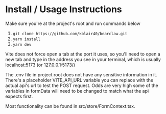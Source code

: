 # Install / Usage Instructions

Make sure you're at the project's root and run commands below

1. `git clone https://github.com/kblair40/bearclaw.git`
2. `yarn install`
3. `yarn dev`

Vite does not force open a tab at the port it uses, so you'll need to open a new tab and type in the address you see in your terminal, which is usually localhost:5173 (or 127.0.0.1:5173/)

The .env file in project root does not have any sensitive information in it.  There's a placeholder VITE_API_URL variable you can replace with the actual api's url to test the POST request.  Odds are very high some of the variables in formData will need to be changed to match what the api expects first.

Most functionality can be found in src/store/FormContext.tsx.